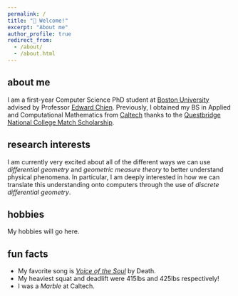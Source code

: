 ```yaml
---
permalink: /
title: "👋 Welcome!"
excerpt: "About me"
author_profile: true
redirect_from: 
  - /about/
  - /about.html
---
```


## about me
I am a first-year Computer Science PhD student at [Boston University](https://www.bu.edu/cs/) advised by Professor [Edward Chien](https://cs-people.bu.edu/edchien/).
Previously, I obtained my BS in Applied and Computational Mathematics from [Caltech](https://www.cms.caltech.edu/) thanks to the [Questbridge National College Match Scholarship](https://www.questbridge.org/).

## research interests
I am currently very excited about all of the different ways we can use *differential
geometry* and *geometric measure theory* to better understand physical phenomena.
In particular, I am deeply interested in how we can translate this understanding
onto computers through the use of *discrete differential geometry*. 

## hobbies
My hobbies will go here.

## fun facts
* My favorite song is [_Voice of the Soul_](https://www.youtube.com/watch?v=s2EJ1AqPIPg) by Death.
* My heaviest squat and deadlift were 415lbs and 425lbs respectively!
* I was a _Marble_ at Caltech.

